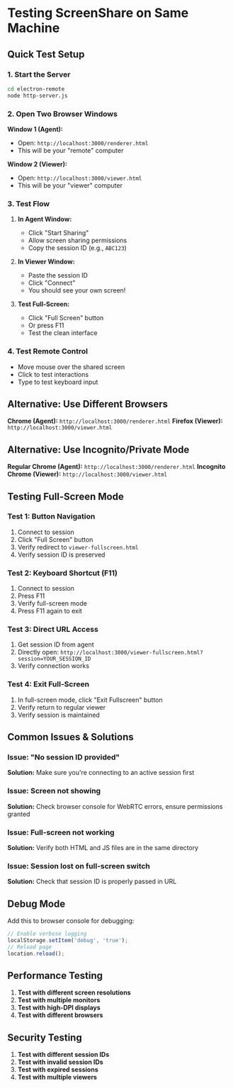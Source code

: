 # Testing ScreenShare on Same Machine

## Quick Test Setup

### 1. Start the Server
```bash
cd electron-remote
node http-server.js
```

### 2. Open Two Browser Windows
**Window 1 (Agent):**
- Open: `http://localhost:3000/renderer.html`
- This will be your "remote" computer

**Window 2 (Viewer):**
- Open: `http://localhost:3000/viewer.html`
- This will be your "viewer" computer

### 3. Test Flow
1. **In Agent Window:**
   - Click "Start Sharing"
   - Allow screen sharing permissions
   - Copy the session ID (e.g., `ABC123`)

2. **In Viewer Window:**
   - Paste the session ID
   - Click "Connect"
   - You should see your own screen!

3. **Test Full-Screen:**
   - Click "Full Screen" button
   - Or press F11
   - Test the clean interface

### 4. Test Remote Control
- Move mouse over the shared screen
- Click to test interactions
- Type to test keyboard input

## Alternative: Use Different Browsers

**Chrome (Agent):** `http://localhost:3000/renderer.html`
**Firefox (Viewer):** `http://localhost:3000/viewer.html`

## Alternative: Use Incognito/Private Mode

**Regular Chrome (Agent):** `http://localhost:3000/renderer.html`
**Incognito Chrome (Viewer):** `http://localhost:3000/viewer.html`

## Testing Full-Screen Mode

### Test 1: Button Navigation
1. Connect to session
2. Click "Full Screen" button
3. Verify redirect to `viewer-fullscreen.html`
4. Verify session ID is preserved

### Test 2: Keyboard Shortcut (F11)
1. Connect to session
2. Press F11
3. Verify full-screen mode
4. Press F11 again to exit

### Test 3: Direct URL Access
1. Get session ID from agent
2. Directly open: `http://localhost:3000/viewer-fullscreen.html?session=YOUR_SESSION_ID`
3. Verify connection works

### Test 4: Exit Full-Screen
1. In full-screen mode, click "Exit Fullscreen" button
2. Verify return to regular viewer
3. Verify session is maintained

## Common Issues & Solutions

### Issue: "No session ID provided"
**Solution:** Make sure you're connecting to an active session first

### Issue: Screen not showing
**Solution:** Check browser console for WebRTC errors, ensure permissions granted

### Issue: Full-screen not working
**Solution:** Verify both HTML and JS files are in the same directory

### Issue: Session lost on full-screen switch
**Solution:** Check that session ID is properly passed in URL

## Debug Mode

Add this to browser console for debugging:
```javascript
// Enable verbose logging
localStorage.setItem('debug', 'true');
// Reload page
location.reload();
```

## Performance Testing

1. **Test with different screen resolutions**
2. **Test with multiple monitors**
3. **Test with high-DPI displays**
4. **Test with different browsers**

## Security Testing

1. **Test with different session IDs**
2. **Test with invalid session IDs**
3. **Test with expired sessions**
4. **Test with multiple viewers**

